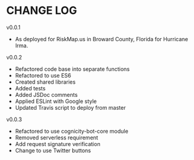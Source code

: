 CHANGE LOG
==========

v0.0.1
- As deployed for RiskMap.us in Broward County, Florida for Hurricane Irma.

v0.0.2
- Refactored code base into separate functions
- Refactored to use ES6
- Created shared libraries
- Added tests
- Added JSDoc comments
- Applied ESLint with Google style
- Updated Travis script to deploy from master

v0.0.3
- Refactored to use cognicity-bot-core module
- Removed serverless requirement
- Add request signature verification
- Change to use Twitter buttons